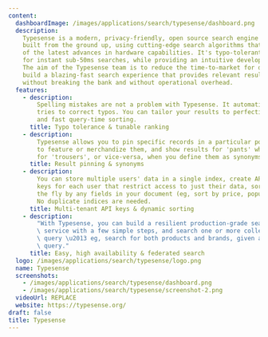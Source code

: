 ```yaml
---
content:
  dashboardImage: /images/applications/search/typesense/dashboard.png
  description:
    Typesense is a modern, privacy-friendly, open source search engine
    built from the ground up, using cutting-edge search algorithms that take advantage
    of the latest advances in hardware capabilities. It's typo-tolerant and optimized
    for instant sub-50ms searches, while providing an intuitive developer experience.
    The aim of the Typesense team is to reduce the time-to-market for developers to
    build a blazing-fast search experience that provides relevant results out-of-the-box,
    without breaking the bank and without operational overhead.
  features:
    - description:
        Spelling mistakes are not a problem with Typesense. It automatically
        tries to correct typos. You can tailor your results to perfection via flexible
        and fast query-time sorting.
      title: Typo tolerance & tunable ranking
    - description:
        Typesense allows you to pin specific records in a particular position
        to feature or merchandize them, and show results for 'pants' when users search
        for 'trousers', or vice-versa, when you define them as synonyms.
      title: Result pinning & synonyms
    - description:
        You can store multiple users' data in a single index, create API
        keys for each user that restrict access to just their data, sort records on
        the fly by any fields in your document (eg, sort by price, popularity, etc).
        No duplicate indices are needed.
      title: Multi-tenant API keys & dynamic sorting
    - description:
        "With Typesense, you can build a resilient production-grade search\
        \ service with a few simple steps, and search one or more collections in a single\
        \ query \u2013 eg, search for both products and brands, given a single search\
        \ query."
      title: Easy, high availability & federated search
  logo: /images/applications/search/typesense/logo.png
  name: Typesense
  screenshots:
    - /images/applications/search/typesense/dashboard.png
    - /images/applications/search/typesense/screenshot-2.png
  videoUrl: REPLACE
  website: https://typesense.org/
draft: false
title: Typesense
---
```

